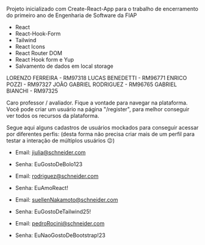 Projeto inicializado com Create-React-App para o trabalho de encerramento do primeiro ano de Engenharia de Software da FIAP

- React
- React-Hook-Form
- Tailwind
- React Icons
- React Router DOM
- React Hook form e Yup
- Salvamento de dados em local storage

LORENZO FERREIRA - RM97318
LUCAS BENEDETTI - RM96771
ENRICO POZZI - RM97327
JOÃO GABRIEL RODRIGUEZ - RM96765
GABRIEL BIANCHI - RM97325

Caro professor / avaliador. Fique a vontade para navegar na plataforma. Você pode criar um usuário na página "/register", para melhor conseguir ver todos os recursos da plataforma.

Segue aqui alguns cadastros de usuários mockados para conseguir acessar por diferentes perfis:
(desta forma não precisa criar mais de um perfil para testar a interação de múltiplos usuários 😉)

- Email: jiulia@schneider.com
- Senha: EuGostoDeBolo123

- Email: rodriguez@schneider.com
- Senha: EuAmoReact!

- Email: suellenNakamoto@schneider.com
- Senha: EuGostoDeTailwind25!

- Email: pedroRocini@schneider.com
- Senha: EuNaoGostoDeBootstrap!23
